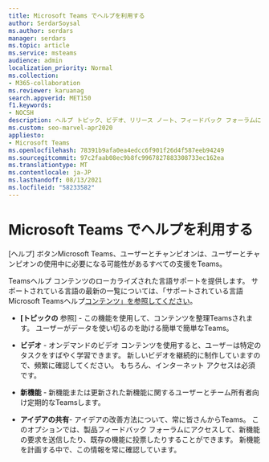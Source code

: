 ```yaml
---
title: Microsoft Teams でヘルプを利用する
author: SerdarSoysal
ms.author: serdars
manager: serdars
ms.topic: article
ms.service: msteams
audience: admin
localization_priority: Normal
ms.collection:
- M365-collaboration
ms.reviewer: karuanag
search.appverid: MET150
f1.keywords:
- NOCSH
description: ヘルプ トピック、ビデオ、リリース ノート、フィードバック フォーラムについて説明し、ヘルプを参照Microsoft Teams。
ms.custom: seo-marvel-apr2020
appliesto:
- Microsoft Teams
ms.openlocfilehash: 78391b9afa0ea4edcc6f901f26d4f587eeb94249
ms.sourcegitcommit: 97c2faab08ec9b8fc9967827883308733ec162ea
ms.translationtype: MT
ms.contentlocale: ja-JP
ms.lasthandoff: 08/13/2021
ms.locfileid: "58233582"
---
```

# <a name="get-help-in-microsoft-teams"></a>Microsoft Teams でヘルプを利用する

[ヘルプ] ボタンMicrosoft Teams、ユーザーとチャンピオンは、ユーザーとチャンピオンの使用中に必要になる可能性があるすべての支援をTeams。

Teamsヘルプ コンテンツのローカライズされた言語サポートを提供します。 サポートされている言語の最新の一覧については、「サポートされている言語Microsoft Teamsヘルプ[コンテンツ」を参照してください](https://support.office.com/article/Microsoft-Teams-supported-languages-for-help-content-9c71d10a-0c5c-49d4-b6d7-0c58cdfdf4cf)。

 - **[トピックの** 参照] - この機能を使用して、コンテンツを整理Teamsされます。 ユーザーがデータを使い切るのを助ける簡単で簡単なTeams。 

 - **ビデオ** - オンデマンドのビデオ コンテンツを使用すると、ユーザーは特定のタスクをすばやく学習できます。 新しいビデオを継続的に制作していますので、頻繁に確認してください。 もちろん、インターネット アクセスは必須です。 

 - **新機能** - 
   新機能または更新された新機能に関するユーザーとチーム所有者向け定期的なTeamsします。

 - **アイデアの共有**- アイデアの改善方法について、常に皆さんからTeams。 このオプションでは、製品フィードバック フォーラムにアクセスして、新機能の要求を送信したり、既存の機能に投票したりすることができます。 新機能を計画する中で、この情報を常に確認しています。 


